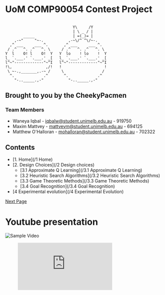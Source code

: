 # UoM COMP90054 Contest Project
```

                              Y\     /Y
                              | \ _ / |
        _____                 | =(_)= |
    ,-~"     "~-.           ,-~\/^ ^\/~-.
  ,^ ___     ___ ^.       ,^ ___     ___ ^.
 / .^   ^. .^   ^. \     / .^   ^. .^   ^. \
Y  l    O! l    O!  Y   Y  lo    ! lo    !  Y
l_ `.___.' `.___.' _[   l_ `.___.' `.___.' _[
l^~"-------------"~^I   l^~"-------------"~^I
!\,               ,/!   !                   !
 \ ~-.,_______,.-~ /     \                 /
  ^.             .^       ^.             .^   
    "-.._____.,-"           "-.._____.,-"
```
## Brought to you by the CheekyPacmen

### Team Members

* Waneya Iqbal        - iqbalw@student.unimelb.edu.au     - 919750
* Maxim Mattvey       - mattveym@student.unimelb.edu.au   - 694125
* Matthew O'Halloran  - mohalloran@student.unimelb.edu.au - 702322

## Contents

- [1. Home](/1 Home)
- [2. Design Choices](/2 Design choices)
    - [3.1 Approximate Q Learning](/3.1 Approximate Q Learning)
    - [3.2 Heuristic Search Algorithms](/3.2 Heuristic Search Algorithms)
    - [3.3 Game Theoretic Methods](/3.3 Game Theoretic Methods)
    - [3.4 Goal Recognition](/3.4 Goal Recognition)
- [4 Experimental evolution](/4 Experimental Evolution)

[Next Page ](/2_0_design_choices)

# Youtube presentation

![Sample Video](https://www.youtube.com/embed/enMumwvLAug)

<figure class="video_container">
  <iframe src="https://www.youtube.com/embed/enMumwvLAug" frameborder="0" allowfullscreen="true"> </iframe>
</figure>
